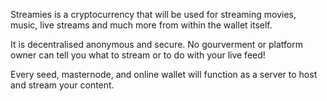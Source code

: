 Streamies is a cryptocurrency that will be used for streaming movies, music, live streams and much more from within the wallet itself.

It is decentralised anonymous and secure.
No gourverment or platform owner can tell you what to stream or to do with your live feed!

Every seed, masternode, and online wallet will function as a server to host and stream your content.